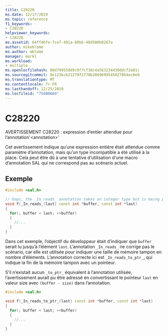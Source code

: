 ```yaml
---
title: C28220
ms.date: 12/17/2019
ms.topic: reference
f1_keywords:
- C28220
helpviewer_keywords:
- C28220
ms.assetid: 64ff46fe-7ce7-491a-b0bb-484500b0267a
author: mikeblome
ms.author: mblome
manager: markl
ms.workload:
- multiple
ms.openlocfilehash: 80d799550d9c9f7cf38c4a563234430ddcf2e81c
ms.sourcegitcommit: 8e123bcb21279f2770b28696995450270b4ec0e9
ms.translationtype: MT
ms.contentlocale: fr-FR
ms.lasthandoff: 12/25/2019
ms.locfileid: "75400669"
---
```

# <a name="c28220"></a>C28220
AVERTISSEMENT C28220 : expression d’entier attendue pour l’annotation'\<annotation\>'

Cet avertissement indique qu’une expression entière était attendue comme paramètre d’annotation, mais qu’un type incompatible a été utilisé à la place. Cela peut être dû à une tentative d’utilisation d’une macro d’annotation SAL qui ne correspond pas au scénario actuel.

## <a name="example"></a>Exemple

```cpp
#include <sal.h>

// Oops, the _In_reads_ annotation takes an integer type but is being passed a pointer
void f(_In_reads_(last) const int *buffer, const int *last)
{
  for(; buffer < last; ++buffer)
  {
    //...
  }
}
```

Dans cet exemple, l’objectif du développeur était d’indiquer que `buffer` serait lu jusqu’à l’élément `last`.  L’annotation `_In_reads_` ne corrige pas le scénario, car elle est utilisée pour indiquer une taille de mémoire tampon en nombre d’éléments. L’annotation correcte ici est `_In_reads_to_ptr_`, qui indique la fin de la mémoire tampon avec un pointeur.

S’il n’existait aucun `_to_ptr_` équivalent à l’annotation utilisée, l’avertissement aurait pu être adressé en convertissant le pointeur `last` en valeur size avec `(buffer - size)` dans l’annotation.

```cpp
#include <sal.h>

void f(_In_reads_to_ptr_(last) const int *buffer, const int *last)
{
  for(; buffer < last; ++buffer)
  {
    //...
  }
}
```
